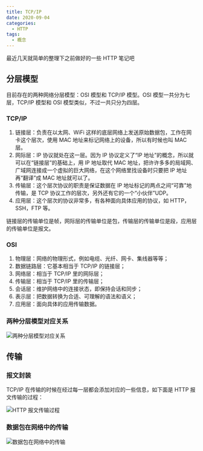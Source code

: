 ```yaml
---
title: TCP/IP
date: 2020-09-04
categories:
  - HTTP
tags:
  - 概念
---
```


最近几天就简单的整理下之前做好的一些 HTTP 笔记吧

## 分层模型

目前存在的两种网络分层模型：OSI 模型和 TCP/IP 模型。OSI 模型一共分为七层，TCP/IP 模型和 OSI 模型类似，不过一共只分为四层。

### TCP/IP

1. 链接层：负责在以太网、WiFi 这样的底层网络上发送原始数据包，工作在网卡这个层次，使用 MAC 地址来标记网络上的设备，所以有时候也叫 MAC 层。
2. 网际层：IP 协议就处在这一层。因为 IP 协议定义了“IP 地址”的概念，所以就可以在“链接层”的基础上，用 IP 地址取代 MAC 地址，把许许多多的局域网、广域网连接成一个虚拟的巨大网络，在这个网络里找设备时只要把 IP 地址再“翻译”成 MAC 地址就可以了。
3. 传输层：这个层次协议的职责是保证数据在 IP 地址标记的两点之间“可靠”地传输，是 TCP 协议工作的层次，另外还有它的一个“小伙伴”UDP。
4. 应用层：这个层次的协议非常多，有各种面向具体应用的协议，如 HTTP，SSH，FTP 等。

链接层的传输单位是帧，网际层的传输单位是包，传输层的传输单位是段，应用层的传输单位是报文。

### OSI

1. 物理层：网络的物理形式，例如电缆、光纤、网卡、集线器等等；
2. 数据链路层：它基本相当于 TCP/IP 的链接层；
3. 网络层：相当于 TCP/IP 里的网际层；
4. 传输层：相当于 TCP/IP 里的传输层；
5. 会话层：维护网络中的连接状态，即保持会话和同步；
6. 表示层：把数据转换为合适、可理解的语法和语义；
7. 应用层：面向具体的应用传输数据。

### 两种分层模型对应关系

![两种分层模型对应关系](https://cdn.jsdelivr.net/gh/syfxlin/pic/2020/09/20200904191805.png)

## 传输

### 报文封装

TCP/IP 在传输的时候在经过每一层都会添加对应的一些信息，如下面是 HTTP 报文传输的过程：

![HTTP 报文传输过程](https://cdn.jsdelivr.net/gh/syfxlin/pic/2020/09/20200904191950.png)

### 数据包在网络中的传输

![数据包在网络中的传输](https://cdn.jsdelivr.net/gh/syfxlin/pic/2020/09/20200904192221.png)

